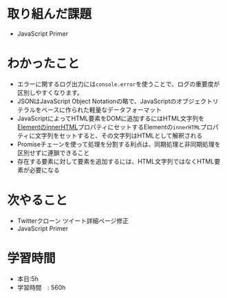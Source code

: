 # 取り組んだ課題

- JavaScript Primer

# わかったこと
- エラーに関するログ出力には`console.error`を使うことで、ログの重要度が区別しやすくなります。
- JSONはJavaScript Object Notationの略で、JavaScriptのオブジェクトリテラルをベースに作られた軽量なデータフォーマット
- JavaScriptによってHTML要素をDOMに追加するにはHTML文字列を[ElementのinnerHTML](https://developer.mozilla.org/ja/docs/Web/API/Element/innerHTML)プロパティにセットするElementの`innerHTML`プロパティに文字列をセットすると、その文字列はHTMLとして解釈される
- Promiseチェーンを使って処理を分割する利点は、同期処理と非同期処理を区別せずに連鎖できること
- 存在する要素に対して要素を追加するには、HTML文字列ではなくHTML要素が必要になる
# 次やること

- Twitterクローン ツイート詳細ページ修正
- JavaScript Primer
# 学習時間

- 本日:5h
- 学習時間　: 560h
